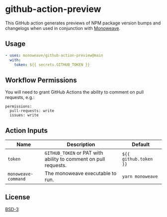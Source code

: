# github-action-preview

This GitHub action generates previews of NPM package version bumps and changelogs when used in conjunction with [Monoweave](https://github.com/monoweave/monoweave).

## Usage

```yaml
- uses: monoweave/github-action-preview@main
  with:
    token: ${{ secrets.GITHUB_TOKEN }}
```

## Workflow Permissions

You will need to grant GitHub Actions the ability to comment on pull requests, e.g.:

```
permissions:
  pull-requests: write
  issues: write
```

## Action Inputs

| Name | Description | Default |
| ---- | ----------- | ------- |
| `token` | `GITHUB_TOKEN` or PAT with ability to comment on pull requests. | `${{ github.token }}` |
| `monoweave-command` | The monoweave executable to run. | `yarn monoweave` |

## License

[BSD-3](./LICENSE)

